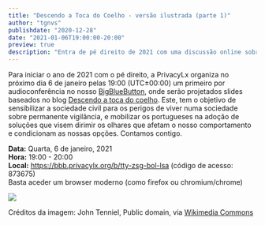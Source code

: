 ```yaml
---
title: "Descendo a Toca do Coelho - versão ilustrada (parte 1)"
author: "tgnvs"
publishdate: "2020-12-28"
date: "2021-01-06T19:00:00-20:00"
preview: true
description: "Entra de pé direito de 2021 com uma discussão online sobre descer a toca do coelho para o mundo da privacidade. A palestra é insipirada numa série de blogs publicada pela PrivacyLx com o mesmo nome."
---
```


Para iniciar o ano de 2021 com o pé direito, a PrivacyLx organiza no
próximo dia 6 de janeiro pelas 19:00 (UTC±00:00) um primeiro por
audioconferência no nosso [BigBlueButton](https://bbb.privacylx.org/),
onde serão projetados slides baseados no blog [Descendo a toca do
coelho](/tags/toca-do-coelho/). Este, tem o
objetivo de sensibilizar a sociedade civil para os perigos de viver
numa sociedade sobre permanente vigilância, e mobilizar os portugueses
na adoção de soluções que visem dirimir os olhares que afetam o nosso
comportamento e condicionam as nossas opções. Contamos contigo.


**Data:** Quarta, 6 de janeiro, 2021\
**Hora:** 19:00 - 20:00\
**Local:** https://bbb.privacylx.org/b/tty-zsg-bol-lsa (código de acesso: 873675)\
Basta aceder um browser moderno (como firefox ou chromium/chrome)

![](/img/Down_the_Rabbit_Hole.png)

Créditos da imagem: John Tenniel, Public domain, via [Wikimedia Commons](https://commons.wikimedia.org/wiki/File:Down_the_Rabbit_Hole.png)
